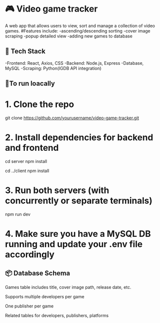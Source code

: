 # 🎮 Video game tracker
A web app that allows users to view, sort and manage a collection of video games. 
    #Features include:
    -ascending/descending sorting
    -cover image scraping 
    -popup detailed view
    -adding new games to database

## 🧰 Tech Stack
-Frontend: React, Axios, CSS
-Backend: Node.js, Express
-Database, MySQL
-Scraping: Python(IGDB API integration)


## 🧪To run loacally
# 1. Clone the repo
git clone https://github.com/yourusername/video-game-tracker.git

# 2. Install dependencies for backend and frontend
cd server
npm install

cd ../client
npm install

# 3. Run both servers (with concurrently or separate terminals)
npm run dev

# 4. Make sure you have a MySQL DB running and update your .env file accordingly
 

 ## 📦 Database Schema
Games table includes title, cover image path, release date, etc.

Supports multiple developers per game

One publisher per game

Related tables for developers, publishers, platforms